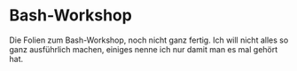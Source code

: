 Bash-Workshop
=============

Die Folien zum Bash-Workshop, noch nicht ganz fertig.
Ich will nicht alles so ganz ausführlich machen,
einiges nenne ich nur damit man es mal gehört hat.

